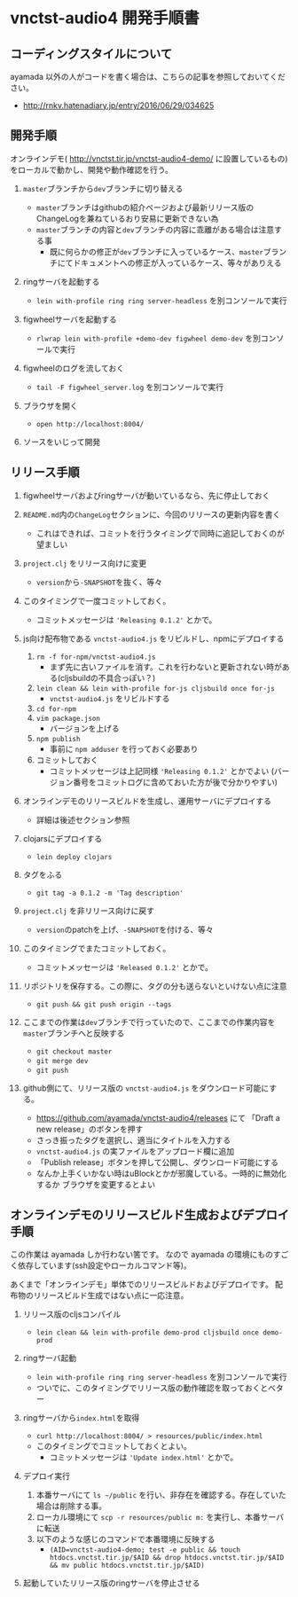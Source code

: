 # vnctst-audio4 開発手順書


## コーディングスタイルについて

ayamada 以外の人がコードを書く場合は、こちらの記事を参照しておいてください。

- http://rnkv.hatenadiary.jp/entry/2016/06/29/034625


## 開発手順

オンラインデモ( http://vnctst.tir.jp/vnctst-audio4-demo/ に設置しているもの)をローカルで動かし、開発や動作確認を行う。

1. `master`ブランチから`dev`ブランチに切り替える
    - `master`ブランチはgithubの紹介ページおよび最新リリース版のChangeLogを兼ねているおり安易に更新できない為
    - `master`ブランチの内容と`dev`ブランチの内容に乖離がある場合は注意する事
        - 既に何らかの修正が`dev`ブランチに入っているケース、`master`ブランチにてドキュメントへの修正が入っているケース、等々がありえる

2. ringサーバを起動する
    - `lein with-profile ring ring server-headless` を別コンソールで実行

3. figwheelサーバを起動する
    - `rlwrap lein with-profile +demo-dev figwheel demo-dev` を別コンソールで実行

4. figwheelのログを流しておく
    - `tail -F figwheel_server.log` を別コンソールで実行

5. ブラウザを開く
    - `open http://localhost:8004/`

6. ソースをいじって開発


## リリース手順

1. figwheelサーバおよびringサーバが動いているなら、先に停止しておく

2. `README.md`内の`ChangeLog`セクションに、今回のリリースの更新内容を書く
    - これはできれば、コミットを行うタイミングで同時に追記しておくのが望ましい

3. `project.clj` をリリース向けに変更
    - `version`から`-SNAPSHOT`を抜く、等々

4. このタイミングで一度コミットしておく。
    - コミットメッセージは `'Releasing 0.1.2'` とかで。

5. js向け配布物である `vnctst-audio4.js` をリビルドし、npmにデプロイする
    1. `rm -f for-npm/vnctst-audio4.js`
        - まず先に古いファイルを消す。これを行わないと更新されない時がある(cljsbuildの不具合っぽい？)
    2. `lein clean && lein with-profile for-js cljsbuild once for-js`
        - `vnctst-audio4.js` をリビルドする
    3. `cd for-npm`
    4. `vim package.json`
        - バージョンを上げる
    5. `npm publish`
        - 事前に `npm adduser` を行っておく必要あり
    6. コミットしておく
        - コミットメッセージは上記同様 `'Releasing 0.1.2'` とかでよい
          (バージョン番号をコミットログに含めておいた方が後で分かりやすい)

6. オンラインデモのリリースビルドを生成し、運用サーバにデプロイする
    - 詳細は後述セクション参照

7. clojarsにデプロイする
    - `lein deploy clojars`

8. タグをふる
    - `git tag -a 0.1.2 -m 'Tag description'`

9. `project.clj` を非リリース向けに戻す
    - `version`のpatchを上げ、`-SNAPSHOT`を付ける、等々

10. このタイミングでまたコミットしておく。
    - コミットメッセージは `'Released 0.1.2'` とかで。

11. リポジトリを保存する。この際に、タグの分も送らないといけない点に注意
    - `git push && git push origin --tags`

12. ここまでの作業は`dev`ブランチで行っていたので、ここまでの作業内容を`master`ブランチへと反映する
    - `git checkout master`
    - `git merge dev`
    - `git push`

13. github側にて、リリース版の `vnctst-audio4.js` をダウンロード可能にする。
    - https://github.com/ayamada/vnctst-audio4/releases にて
      「Draft a new release」のボタンを押す
    - さっき振ったタグを選択し、適当にタイトルを入力する
    - `vnctst-audio4.js` の実ファイルをアップロード欄に追加
    - 「Publish release」ボタンを押して公開し、ダウンロード可能にする
    - なんか上手くいかない時はuBlockとかが邪魔している。一時的に無効化するか
      ブラウザを変更するとよい


## オンラインデモのリリースビルド生成およびデプロイ手順

この作業は ayamada しか行わない筈です。
なので ayamada の環境にものすごく依存しています(ssh設定やローカルコマンド等)。

あくまで「オンラインデモ」単体でのリリースビルドおよびデプロイです。
配布物のリリースビルド生成ではない点に一応注意。

1. リリース版のcljsコンパイル
    - `lein clean && lein with-profile demo-prod cljsbuild once demo-prod`

2. ringサーバ起動
    - `lein with-profile ring ring server-headless` を別コンソールで実行
    - ついでに、このタイミングでリリース版の動作確認を取っておくとベター

3. ringサーバから`index.html`を取得
    - `curl http://localhost:8004/ > resources/public/index.html`
    - このタイミングでコミットしておくとよい。
        - コミットメッセージは `'Update index.html'` とかで。

4. デプロイ実行
    1. 本番サーバにて `ls ~/public` を行い、非存在を確認する。存在していた場合は削除する事。
    2. ローカル環境にて `scp -r resources/public m:` を実行し、本番サーバに転送
    3. 以下のような感じのコマンドで本番環境に反映する
        - `(AID=vnctst-audio4-demo; test -e public && touch htdocs.vnctst.tir.jp/$AID && drop htdocs.vnctst.tir.jp/$AID && mv public htdocs.vnctst.tir.jp/$AID)`

5. 起動していたリリース版のringサーバを停止させる


